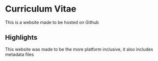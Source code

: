 # Curriculum Vitae

This is a website made to be hosted on Github

## Highlights

This website was made to be the more platform inclusive, it also includes metadata files

